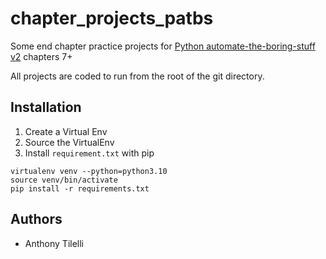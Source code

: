 # chapter_projects_patbs

Some end chapter practice projects for [Python automate-the-boring-stuff v2](https://www.amazon.com/Automate-Boring-Stuff-Python-2nd/dp/1593279922) chapters 7+

All projects are coded to run from the root of the git directory.

## Installation

1. Create a Virtual Env
2. Source the VirtualEnv
3. Install `requirement.txt` with pip

```shell
virtualenv venv --python=python3.10
source venv/bin/activate
pip install -r requirements.txt
```

## Authors

- Anthony Tilelli
